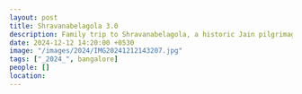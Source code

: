 ```yaml
---
layout: post
title: Shravanabelagola 3.0
description: Family trip to Shravanabelagola, a historic Jain pilgrimage site in Karnataka, known for its colossal monolithic statue of Lord Bahubali. A spiritual and cultural experience.
date: 2024-12-12 14:20:00 +0530
image: "/images/2024/IMG20241212143207.jpg"
tags: ["_2024_", bangalore]
people: []
location: 
---
```

